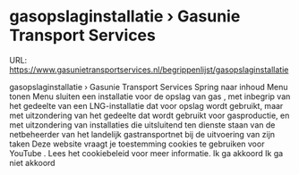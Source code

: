 # gasopslaginstallatie › Gasunie Transport Services

URL: https://www.gasunietransportservices.nl/begrippenlijst/gasopslaginstallatie

gasopslaginstallatie › Gasunie Transport Services
Spring naar inhoud
Menu tonen
Menu sluiten
een installatie voor de opslag van
gas
, met inbegrip van het gedeelte van een
LNG-installatie
dat voor opslag wordt gebruikt, maar met uitzondering van het gedeelte dat wordt gebruikt voor gasproductie, en met uitzondering van installaties die uitsluitend ten dienste staan van de
netbeheerder
van het
landelijk gastransportnet
bij de uitvoering van zijn taken
Deze website vraagt je toestemming cookies te gebruiken voor
YouTube
. Lees het
cookiebeleid
voor meer informatie.
Ik ga akkoord
Ik ga niet akkoord